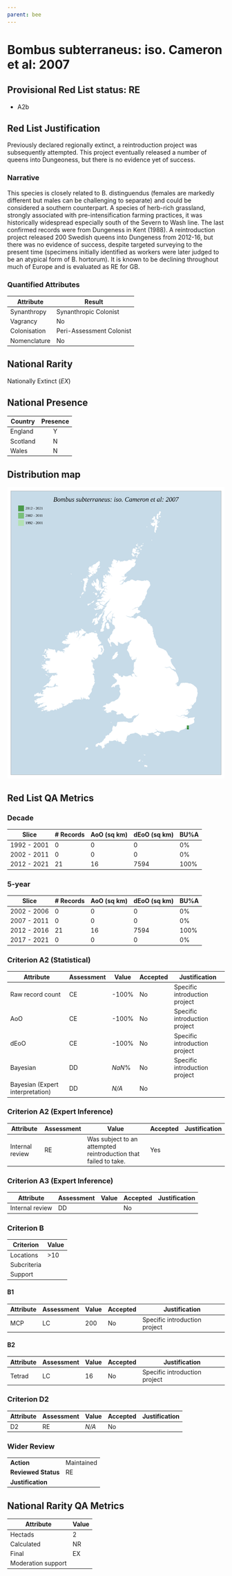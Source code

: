 ```yaml
---
parent: bee
---
```


# Bombus subterraneus: iso. Cameron et al: 2007

## Provisional Red List status: RE
- A2b

## Red List Justification
Previously declared regionally extinct, a reintroduction project was subsequently attempted. This project eventually released a number of queens into Dungeoness, but there is no evidence yet of success.

### Narrative
This species is closely related to B. distinguendus (females are markedly different but males can be challenging to separate) and could be considered a southern counterpart. A species of herb-rich grassland, strongly associated with pre-intensification farming practices, it was historically widespread especially south of the Severn to Wash line. The last confirmed records were from Dungeness in Kent (1988). A reintroduction project released 200 Swedish queens into Dungeness from 2012-16, but there was no evidence of success, despite targeted surveying to the present time (specimens initially identified as workers were later judged to be an atypical form of B. hortorum). It is known to be declining throughout much of Europe and is evaluated as RE for GB.



### Quantified Attributes
|Attribute|Result|
|---|---|
|Synanthropy|Synanthropic Colonist|
|Vagrancy|No|
|Colonisation|Peri-Assessment Colonist|
|Nomenclature|No|


## National Rarity
Nationally Extinct (*EX*)

## National Presence
|Country|Presence
|---|:-:|
|England|Y|
|Scotland|N|
|Wales|N|


## Distribution map
![](../map/538.svg)

## Red List QA Metrics
### Decade
| Slice | # Records | AoO (sq km) | dEoO (sq km) |BU%A |
|---|---|---|---|---|
|1992 - 2001|0|0|0|0%|
|2002 - 2011|0|0|0|0%|
|2012 - 2021|21|16|7594|100%|

### 5-year
| Slice | # Records | AoO (sq km) | dEoO (sq km) |BU%A |
|---|---|---|---|---|
|2002 - 2006|0|0|0|0%|
|2007 - 2011|0|0|0|0%|
|2012 - 2016|21|16|7594|100%|
|2017 - 2021|0|0|0|0%|

### Criterion A2 (Statistical)
|Attribute|Assessment|Value|Accepted|Justification
|---|---|---|---|---|
|Raw record count|CE|-100%|No|Specific introduction project|
|AoO|CE|-100%|No|Specific introduction project|
|dEoO|CE|-100%|No|Specific introduction project|
|Bayesian|DD|*NaN*%|No|Specific introduction project|
|Bayesian (Expert interpretation)|DD|*N/A*|No||

### Criterion A2 (Expert Inference)
|Attribute|Assessment|Value|Accepted|Justification
|---|---|---|---|---|
|Internal review|RE|Was subject to an attempted reintroduction that failed to take.|Yes||

### Criterion A3 (Expert Inference)
|Attribute|Assessment|Value|Accepted|Justification
|---|---|---|---|---|
|Internal review|DD||No||

### Criterion B
|Criterion| Value|
|---|---|
|Locations|>10|
|Subcriteria||
|Support||

#### B1
|Attribute|Assessment|Value|Accepted|Justification
|---|---|---|---|---|
|MCP|LC|200|No|Specific introduction project|

#### B2
|Attribute|Assessment|Value|Accepted|Justification
|---|---|---|---|---|
|Tetrad|LC|16|No|Specific introduction project|

### Criterion D2
|Attribute|Assessment|Value|Accepted|Justification
|---|---|---|---|---|
|D2|RE|*N/A*|No||

### Wider Review
|  |  |
|---|---|
|**Action**|Maintained|
|**Reviewed Status**|RE|
|**Justification**||

## National Rarity QA Metrics
|Attribute|Value|
|---|---|
|Hectads|2|
|Calculated|NR|
|Final|EX|
|Moderation support||
